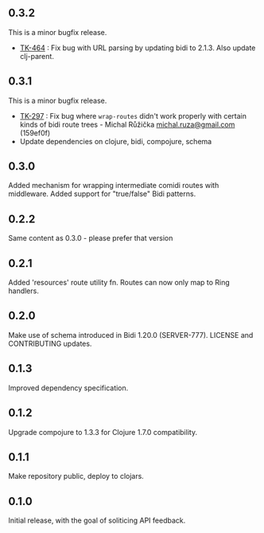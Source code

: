 ## 0.3.2

This is a minor bugfix release.

* [TK-464](https://tickets.puppetlabs.com/browse/TK-464) : Fix bug with URL parsing by updating bidi to 2.1.3. Also update clj-parent.

## 0.3.1

This is a minor bugfix release.

* [TK-297](https://tickets.puppetlabs.com/browse/TK-297) : Fix bug where `wrap-routes` didn't work properly with certain kinds of bidi route trees - Michal Růžička <michal.ruza@gmail.com> (159ef0f)
* Update dependencies on clojure, bidi, compojure, schema

## 0.3.0

Added mechanism for wrapping intermediate comidi routes with middleware.
Added support for "true/false" Bidi patterns.

## 0.2.2

Same content as 0.3.0 - please prefer that version

## 0.2.1

Added 'resources' route utility fn.
Routes can now only map to Ring handlers.

## 0.2.0

Make use of schema introduced in Bidi 1.20.0 (SERVER-777).
LICENSE and CONTRIBUTING updates.

## 0.1.3

Improved dependency specification.

## 0.1.2

Upgrade compojure to 1.3.3 for Clojure 1.7.0 compatibility.

## 0.1.1

Make repository public, deploy to clojars.

## 0.1.0

Initial release, with the goal of soliticing API feedback.
